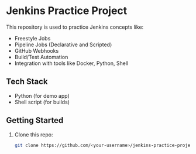 # Jenkins Practice Project

This repository is used to practice Jenkins concepts like:
- Freestyle Jobs
- Pipeline Jobs (Declarative and Scripted)
- GitHub Webhooks
- Build/Test Automation
- Integration with tools like Docker, Python, Shell

## Tech Stack

- Python (for demo app)
- Shell script (for builds)

## Getting Started

1. Clone this repo:
   ```bash
   git clone https://github.com/<your-username>/jenkins-practice-project.git
